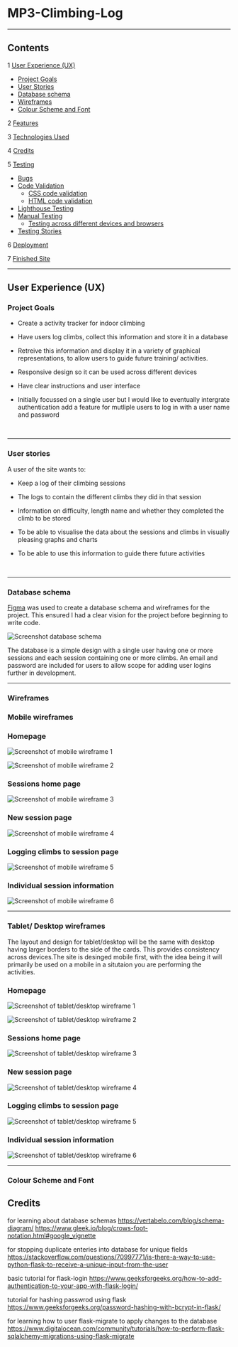 # MP3-Climbing-Log
***

## Contents

1 [User Experience (UX)](#UX)

  * [Project Goals](#project-goals)
  * [User Stories](#user-stories)
  * [Database schema](#database-schema)
  * [Wireframes](#wireframes)
  * [Colour Scheme and Font](#styles)

2 [Features](#features)

3 [Technologies Used](#technologies-used)

4 [Credits](#credits)

5 [Testing](#testing)

  * [Bugs](#bugs)
  * [Code Validation](#code-validation)
    * [CSS code validation](#css-code-validation)
    * [HTML code validation](#html-code-validation)
  * [Lighthouse Testing](#lighthouse-testing)
  * [Manual Testing](#manual-testing)
    * [Testing across different devices and browsers](#testing-across-different-devices-and-browsers)
  * [Testing Stories](#testing-stories)
  

6 [Deployment](#deployment)

7 [Finished Site](#finished-site)

***
## User Experience (UX) <a name="UX"></a>
### Project Goals <a name="project-goals"></a>

 * Create a activity tracker for indoor climbing

 * Have users log climbs, collect this information and store it in a database

 * Retreive this information and display it in a variety of graphical representations, to allow users to guide future training/ activities.

 * Responsive design so it can be used across different devices

 * Have clear instructions and user interface

 * Initially focussed on a single user but I would like to eventually intergrate authentication add a feature for mutliple users to log in with a user name and password

<br>

***

### User stories <a name="user-stories"></a>

A user of the site wants to:

* Keep a log of their climbing sessions

* The logs to contain the different climbs they did in that session

* Information on difficulty, length name and whether they completed the climb to be stored

* To be able to visualise the data about the sessions and climbs in visually pleasing graphs and charts

* To be able to use this information to guide there future activities

<br>

***

### Database schema <a name="database-schema"></a>

[Figma](www.figma.com) was used to create a database schema and wireframes for the project. This ensured I had a clear vision for the project before beginning to write code.

![Screenshot database schema](/climbing_log/static/images/database_schema.jpg)

The database is a simple design with a single user having one or more sessions and each session containing one or more climbs. An email and password are included for users to allow scope for adding user logins further in development.

***

### Wireframes <a name="wireframes"></a>

### Mobile wireframes

### Homepage

![Screenshot of mobile wireframe 1](/climbing_log/static/images/mobile_wireframe_1.jpg)

![Screenshot of mobile wireframe 2](/climbing_log/static/images/mobile_wireframe_2.jpg)

### Sessions home page

![Screenshot of mobile wireframe 3](/climbing_log/static/images/mobile_wireframe_3.jpg)

### New session page

![Screenshot of mobile wireframe 4](/climbing_log/static/images/mobile_wireframe_4.jpg)

### Logging climbs to session page

![Screenshot of mobile wireframe 5](/climbing_log/static/images/mobile_wireframe_5.jpg)

### Individual session information

![Screenshot of mobile wireframe 6](/climbing_log/static/images/mobile_wireframe_6.jpg)

***


### Tablet/ Desktop wireframes

The layout and design for tablet/desktop will be the same with desktop having larger borders to the side of the cards. This provides consistency across devices.The site is desinged mobile first, with the idea being it will primarily be used on a mobile in a situtaion you are performing the activities.

### Homepage

![Screenshot of tablet/desktop wireframe 1](/climbing_log/static/images/tablet_wireframe_1.jpg)

![Screenshot of tablet/desktop wireframe 2](/climbing_log/static/images/tablet_wireframe_2.jpg)

### Sessions home page

![Screenshot of tablet/desktop wireframe 3](/climbing_log/static/images/tablet_wireframe_3.jpg)

### New session page

![Screenshot of tablet/desktop wireframe 4](/climbing_log/static/images/tablet_wireframe_4.jpg)

### Logging climbs to session page

![Screenshot of tablet/desktop wireframe 5](/climbing_log/static/images/tablet_wireframe_5.jpg)

### Individual session information

![Screenshot of tablet/desktop wireframe 6](/climbing_log/static/images/tablet_wireframe_6.jpg)


 ***


### Colour Scheme and Font <a name="styles"></a>

## Credits <a name="credits"></a>
for learning about database schemas
https://vertabelo.com/blog/schema-diagram/
https://www.gleek.io/blog/crows-foot-notation.html#google_vignette

for stopping duplicate enteries into database for unique fields
https://stackoverflow.com/questions/70997771/is-there-a-way-to-use-python-flask-to-receive-a-unique-input-from-the-user

basic tutorial for flask-login
https://www.geeksforgeeks.org/how-to-add-authentication-to-your-app-with-flask-login/

tutorial for hashing passwrod using flask
https://www.geeksforgeeks.org/password-hashing-with-bcrypt-in-flask/

for learning how to user flask-migrate to apply changes to the database
https://www.digitalocean.com/community/tutorials/how-to-perform-flask-sqlalchemy-migrations-using-flask-migrate

